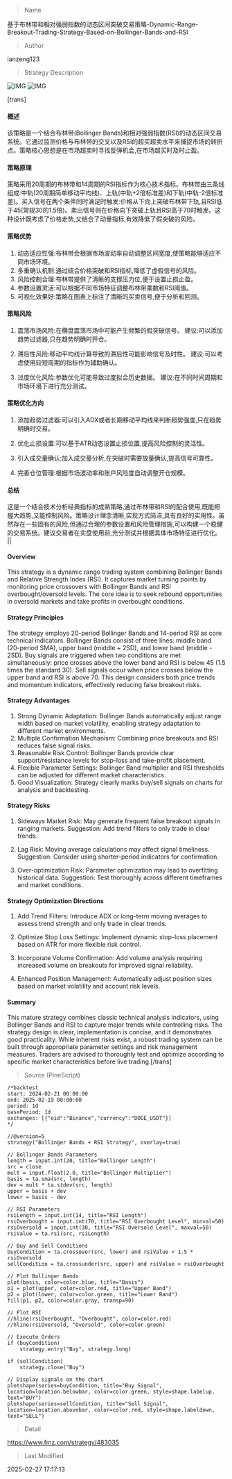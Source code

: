
> Name

基于布林带和相对强弱指数的动态区间突破交易策略-Dynamic-Range-Breakout-Trading-Strategy-Based-on-Bollinger-Bands-and-RSI

> Author

ianzeng123

> Strategy Description

![IMG](https://www.fmz.com/upload/asset/2d82253710e118f945519.png)
![IMG](https://www.fmz.com/upload/asset/2d8294537af8f717d092e.png)




[trans]
#### 概述
该策略是一个结合布林带(Bollinger Bands)和相对强弱指数(RSI)的动态区间交易系统。它通过监测价格与布林带的交叉以及RSI的超买超卖水平来捕捉市场的转折点。策略核心思想是在市场超卖时寻找反弹机会,在市场超买时及时止盈。

#### 策略原理
策略采用20周期的布林带和14周期的RSI指标作为核心技术指标。布林带由三条线组成:中轨(20周期简单移动平均线)、上轨(中轨+2倍标准差)和下轨(中轨-2倍标准差)。买入信号在两个条件同时满足时触发:价格从下向上突破布林带下轨,且RSI低于45(常规30的1.5倍)。卖出信号则在价格向下突破上轨且RSI高于70时触发。这种设计既考虑了价格走势,又结合了动量指标,有效降低了假突破的风险。

#### 策略优势
1. 动态适应性强:布林带会根据市场波动率自动调整区间宽度,使策略能够适应不同市场环境。
2. 多重确认机制:通过结合价格突破和RSI指标,降低了虚假信号的风险。
3. 风险控制合理:布林带提供了清晰的支撑压力位,便于设置止损止盈。
4. 参数设置灵活:可以根据不同市场特征调整布林带乘数和RSI阈值。
5. 可视化效果好:策略在图表上标注了清晰的买卖信号,便于分析和回测。

#### 策略风险
1. 震荡市场风险:在横盘震荡市场中可能产生频繁的假突破信号。
建议:可以添加趋势过滤器,只在趋势明确时开仓。

2. 滞后性风险:移动平均线计算导致的滞后性可能影响信号及时性。
建议:可以考虑使用较短周期的指标作为辅助确认。

3. 过度优化风险:参数优化可能导致过度拟合历史数据。
建议:在不同时间周期和市场环境下进行充分测试。

#### 策略优化方向
1. 添加趋势过滤器:可以引入ADX或者长期移动平均线来判断趋势强度,只在趋势明确时交易。

2. 优化止损设置:可以基于ATR动态设置止损位置,提高风险控制的灵活性。

3. 引入成交量确认:加入成交量分析,在突破时需要放量确认,提高信号可靠性。

4. 完善仓位管理:根据市场波动率和账户风险度自动调整开仓规模。

#### 总结
这是一个结合技术分析经典指标的成熟策略,通过布林带和RSI的配合使用,既能把握大趋势,又能控制风险。策略设计理念清晰,实现方式简洁,具有良好的实用性。虽然存在一些固有的风险,但通过合理的参数设置和风险管理措施,可以构建一个稳健的交易系统。建议交易者在实盘使用前,充分测试并根据具体市场特征进行优化。 ||

#### Overview
This strategy is a dynamic range trading system combining Bollinger Bands and Relative Strength Index (RSI). It captures market turning points by monitoring price crossovers with Bollinger Bands and RSI overbought/oversold levels. The core idea is to seek rebound opportunities in oversold markets and take profits in overbought conditions.

#### Strategy Principles
The strategy employs 20-period Bollinger Bands and 14-period RSI as core technical indicators. Bollinger Bands consist of three lines: middle band (20-period SMA), upper band (middle + 2SD), and lower band (middle - 2SD). Buy signals are triggered when two conditions are met simultaneously: price crosses above the lower band and RSI is below 45 (1.5 times the standard 30). Sell signals occur when price crosses below the upper band and RSI is above 70. This design considers both price trends and momentum indicators, effectively reducing false breakout risks.

#### Strategy Advantages
1. Strong Dynamic Adaptation: Bollinger Bands automatically adjust range width based on market volatility, enabling strategy adaptation to different market environments.
2. Multiple Confirmation Mechanism: Combining price breakouts and RSI reduces false signal risks.
3. Reasonable Risk Control: Bollinger Bands provide clear support/resistance levels for stop-loss and take-profit placement.
4. Flexible Parameter Settings: Bollinger Band multiplier and RSI thresholds can be adjusted for different market characteristics.
5. Good Visualization: Strategy clearly marks buy/sell signals on charts for analysis and backtesting.

#### Strategy Risks
1. Sideways Market Risk: May generate frequent false breakout signals in ranging markets.
Suggestion: Add trend filters to only trade in clear trends.

2. Lag Risk: Moving average calculations may affect signal timeliness.
Suggestion: Consider using shorter-period indicators for confirmation.

3. Over-optimization Risk: Parameter optimization may lead to overfitting historical data.
Suggestion: Test thoroughly across different timeframes and market conditions.

#### Strategy Optimization Directions
1. Add Trend Filters: Introduce ADX or long-term moving averages to assess trend strength and only trade in clear trends.

2. Optimize Stop Loss Settings: Implement dynamic stop-loss placement based on ATR for more flexible risk control.

3. Incorporate Volume Confirmation: Add volume analysis requiring increased volume on breakouts for improved signal reliability.

4. Enhanced Position Management: Automatically adjust position sizes based on market volatility and account risk levels.

#### Summary
This mature strategy combines classic technical analysis indicators, using Bollinger Bands and RSI to capture major trends while controlling risks. The strategy design is clear, implementation is concise, and it demonstrates good practicality. While inherent risks exist, a robust trading system can be built through appropriate parameter settings and risk management measures. Traders are advised to thoroughly test and optimize according to specific market characteristics before live trading.[/trans]



> Source (PineScript)

``` pinescript
/*backtest
start: 2024-02-21 00:00:00
end: 2025-02-19 08:00:00
period: 1d
basePeriod: 1d
exchanges: [{"eid":"Binance","currency":"DOGE_USDT"}]
*/

//@version=5
strategy("Bollinger Bands + RSI Strategy", overlay=true)

// Bollinger Bands Parameters
length = input.int(20, title="Bollinger Length")
src = close
mult = input.float(2.0, title="Bollinger Multiplier")
basis = ta.sma(src, length)
dev = mult * ta.stdev(src, length)
upper = basis + dev
lower = basis - dev

// RSI Parameters
rsiLength = input.int(14, title="RSI Length")
rsiOverbought = input.int(70, title="RSI Overbought Level", minval=50)
rsiOversold = input.int(30, title="RSI Oversold Level", maxval=50)
rsiValue = ta.rsi(src, rsiLength)

// Buy and Sell Conditions
buyCondition = ta.crossover(src, lower) and rsiValue < 1.5 * rsiOversold
sellCondition = ta.crossunder(src, upper) and rsiValue > rsiOverbought

// Plot Bollinger Bands
plot(basis, color=color.blue, title="Basis")
p1 = plot(upper, color=color.red, title="Upper Band")
p2 = plot(lower, color=color.green, title="Lower Band")
fill(p1, p2, color=color.gray, transp=90)

// Plot RSI
//hline(rsiOverbought, "Overbought", color=color.red)
//hline(rsiOversold, "Oversold", color=color.green)

// Execute Orders
if (buyCondition)
    strategy.entry("Buy", strategy.long)

if (sellCondition)
    strategy.close("Buy")

// Display signals on the chart
plotshape(series=buyCondition, title="Buy Signal", location=location.belowbar, color=color.green, style=shape.labelup, text="BUY")
plotshape(series=sellCondition, title="Sell Signal", location=location.abovebar, color=color.red, style=shape.labeldown, text="SELL")

```

> Detail

https://www.fmz.com/strategy/483035

> Last Modified

2025-02-27 17:17:13
